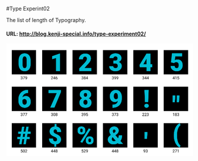 #Type Experint02

The list of length of Typography. 

#### URL: http://blog.kenji-special.info/type-experiment02/

![Logo](/readme.png)
